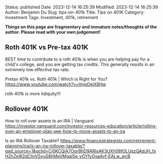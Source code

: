 Status: published
Date: 2023-12-14 16:25:39
Modified: 2023-12-14 16:25:39
Author: Benjamin Du
Slug: tips-on-401k
Title: Tips on 401K
Category: Investment
Tags: Investment, 401k, retirement

**Things on this page are fragmentary and immature notes/thoughts of the author. Please read with your own judgement!**

## Roth 401K vs Pre-tax 401K

BEST time to contribute to a roth 401k is when you are helping pay for a child's college, and you are getting tax credits.  This generally results in an extremely low effective tax rate.

Pretax 401k vs. Roth 401k | Which is Right for You?
https://www.youtube.com/watch?v=itmpDejX8Hw

roth 401k is more lidiquity!!!


## Rollover 401K

How to roll over assets to an IRA | Vanguard
https://investor.vanguard.com/investor-resources-education/article/rolling-over-an-employer-plan-see-how-to-move-assets-to-an-ira

Is an IRA Rollover Taxable?
https://www.financestrategists.com/retirement-planning/ira/is-an-ira-rollover-taxable/?gad_source=1&gclid=Cj0KCQiA7OqrBhD9ARIsAK3UXh08fOLUszQAdJH_fxH2hZe9l2dCIinV5yuS8hMeVMgaI5e-yOYfyGsaAvf-EALw_wcB
